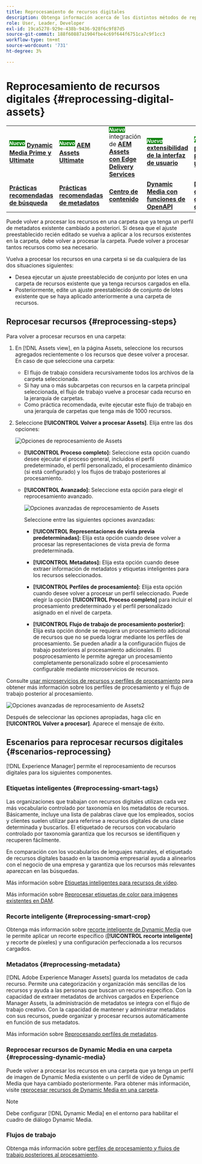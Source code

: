 ```yaml
---
title: Reprocesamiento de recursos digitales
description: Obtenga información acerca de los distintos métodos de reprocesamiento de recursos digitales
role: User, Leader, Developer
exl-id: 19ca5278-929e-438b-9436-928f6c9f87d5
source-git-commit: 188f60887a1904fbe4c69f644f6751ca7c9f1cc3
workflow-type: tm+mt
source-wordcount: '731'
ht-degree: 3%

---
```


# Reprocesamiento de recursos digitales {#reprocessing-digital-assets}

<table>
    <tr>
        <td>
            <sup style= "background-color:#008000; color:#FFFFFF; font-weight:bold"><i>Nuevo</i></sup> <a href="/help/assets/dynamic-media/dm-prime-ultimate.md"><b>Dynamic Media Prime y Ultimate</b></a>
        </td>
        <td>
            <sup style= "background-color:#008000; color:#FFFFFF; font-weight:bold"><i>Nuevo</i></sup> <a href="/help/assets/assets-ultimate-overview.md"><b>AEM Assets Ultimate</b></a>
        </td>
        <td>
            <sup style= "background-color:#008000; color:#FFFFFF; font-weight:bold"><i>Nueva</i></sup> integración de <a href="/help/assets/integrate-aem-assets-edge-delivery-services.md"><b>AEM Assets con Edge Delivery Services</b></a>
        </td>
        <td>
            <sup style= "background-color:#008000; color:#FFFFFF; font-weight:bold"><i>Nueva</i></sup> <a href="/help/assets/aem-assets-view-ui-extensibility.md"><b>extensibilidad de la interfaz de usuario</b></a>
        </td>
          <td>
            <sup style= "background-color:#008000; color:#FFFFFF; font-weight:bold"><i>Nuevo</i></sup> <a href="/help/assets/dynamic-media/enable-dynamic-media-prime-and-ultimate.md"><b>Habilitar Dynamic Media Prime y Ultimate</b></a>
        </td>
    </tr>
    <tr>
        <td>
            <a href="/help/assets/search-best-practices.md"><b>Prácticas recomendadas de búsqueda</b></a>
        </td>
        <td>
            <a href="/help/assets/metadata-best-practices.md"><b>Prácticas recomendadas de metadatos</b></a>
        </td>
        <td>
            <a href="/help/assets/product-overview.md"><b>Centro de contenido</b></a>
        </td>
        <td>
            <a href="/help/assets/dynamic-media-open-apis-overview.md"><b>Dynamic Media con funciones de OpenAPI</b></a>
        </td>
        <td>
            <a href="https://developer.adobe.com/experience-cloud/experience-manager-apis/"><b>Documentación de desarrollador de AEM Assets</b></a>
        </td>
    </tr>
</table>

Puede volver a procesar los recursos en una carpeta que ya tenga un perfil de metadatos existente cambiado a posteriori. Si desea que el ajuste preestablecido recién editado se vuelva a aplicar a los recursos existentes en la carpeta, debe volver a procesar la carpeta. Puede volver a procesar tantos recursos como sea necesario.

Vuelva a procesar los recursos en una carpeta si se da cualquiera de las dos situaciones siguientes:

* Desea ejecutar un ajuste preestablecido de conjunto por lotes en una carpeta de recursos existente que ya tenga recursos cargados en ella.
* Posteriormente, edite un ajuste preestablecido de conjunto de lotes existente que se haya aplicado anteriormente a una carpeta de recursos.

## Reprocesar recursos {#reprocessing-steps}

Para volver a procesar recursos en una carpeta:

1. En [!DNL Assets view], en la página Assets, seleccione los recursos agregados recientemente o los recursos que desee volver a procesar.
En caso de que seleccione una carpeta:

   * El flujo de trabajo considera recursivamente todos los archivos de la carpeta seleccionada.
   * Si hay una o más subcarpetas con recursos en la carpeta principal seleccionada, el flujo de trabajo vuelve a procesar cada recurso en la jerarquía de carpetas.
   * Como práctica recomendada, evite ejecutar este flujo de trabajo en una jerarquía de carpetas que tenga más de 1000 recursos.

1. Seleccione **[!UICONTROL Volver a procesar Assets]**. Elija entre las dos opciones:

   ![Opciones de reprocesamiento de Assets](assets/reprocessing-options.png)

   * **[!UICONTROL Proceso completo]:** Seleccione esta opción cuando desee ejecutar el proceso general, incluidos el perfil predeterminado, el perfil personalizado, el procesamiento dinámico (si está configurado) y los flujos de trabajo posteriores al procesamiento.
   * **[!UICONTROL Avanzado]:** Seleccione esta opción para elegir el reprocesamiento avanzado.

     ![Opciones avanzadas de reprocesamiento de Assets](assets/reprocessing-options-advanced.png)

     Seleccione entre las siguientes opciones avanzadas:

      * **[!UICONTROL Representaciones de vista previa predeterminadas]:** Elija esta opción cuando desee volver a procesar las representaciones de vista previa de forma predeterminada.

      * **[!UICONTROL Metadatos]:** Elija esta opción cuando desee extraer información de metadatos y etiquetas inteligentes para los recursos seleccionados.

      * **[!UICONTROL Perfiles de procesamiento]:** Elija esta opción cuando desee volver a procesar un perfil seleccionado. Puede elegir la opción **[!UICONTROL Proceso completo]** para incluir el procesamiento predeterminado y el perfil personalizado asignado en el nivel de carpeta.
        <!--When assets are uploaded to a folder, [!DNL Assets ~~view~~] checks the containing folder's properties for a processing profile. If none is applied, a parent folder in the hierarchy is checked for a processing profile to apply.-->

      * **[!UICONTROL Flujo de trabajo de procesamiento posterior]:** Elija esta opción donde se requiera un procesamiento adicional de recursos que no se pueda lograr mediante los perfiles de procesamiento. Se pueden añadir a la configuración flujos de trabajo posteriores al procesamiento adicionales. El posprocesamiento le permite agregar un procesamiento completamente personalizado sobre el procesamiento configurable mediante microservicios de recursos.

Consulte [usar microservicios de recursos y perfiles de procesamiento](https://experienceleague.adobe.com/docs/experience-manager-cloud-service/content/assets/manage/asset-microservices-configure-and-use.html?lang=en) para obtener más información sobre los perfiles de procesamiento y el flujo de trabajo posterior al procesamiento.

![Opciones avanzadas de reprocesamiento de Assets2](assets/reprocessing-options-advanced-2.png)

Después de seleccionar las opciones apropiadas, haga clic en **[!UICONTROL Volver a procesar]**. Aparece el mensaje de éxito.

## Escenarios para reprocesar recursos digitales {#scenarios-reprocessing}

[!DNL Experience Manager] permite el reprocesamiento de recursos digitales para los siguientes componentes.

### Etiquetas inteligentes {#reprocessing-smart-tags}

Las organizaciones que trabajan con recursos digitales utilizan cada vez más vocabulario controlado por taxonomía en los metadatos de recursos. Básicamente, incluye una lista de palabras clave que los empleados, socios y clientes suelen utilizar para referirse a recursos digitales de una clase determinada y buscarlos. El etiquetado de recursos con vocabulario controlado por taxonomía garantiza que los recursos se identifiquen y recuperen fácilmente.

En comparación con los vocabularios de lenguajes naturales, el etiquetado de recursos digitales basado en la taxonomía empresarial ayuda a alinearlos con el negocio de una empresa y garantiza que los recursos más relevantes aparezcan en las búsquedas.

Más información sobre [Etiquetas inteligentes para recursos de vídeo](https://experienceleague.adobe.com/docs/experience-manager-cloud-service/content/assets/manage/smart-tags-video-assets.html?lang=en).

Más información sobre [Reprocesar etiquetas de color para imágenes existentes en DAM](https://experienceleague.adobe.com/docs/experience-manager-cloud-service/content/assets/manage/color-tag-images.html?lang=en#color-tags-existing-images).

### Recorte inteligente {#reprocessing-smart-crop}

Obtenga más información sobre [recorte inteligente de Dynamic Media](https://experienceleague.adobe.com/docs/experience-manager-cloud-service/content/assets/dynamicmedia/image-profiles.html?lang=en) que le permite aplicar un recorte específico (**[!UICONTROL recorte inteligente]** y recorte de píxeles) y una configuración perfeccionada a los recursos cargados.

### Metadatos {#reprocessing-metadata}

[!DNL Adobe Experience Manager Assets] guarda los metadatos de cada recurso. Permite una categorización y organización más sencillas de los recursos y ayuda a las personas que buscan un recurso específico. Con la capacidad de extraer metadatos de archivos cargados en Experience Manager Assets, la administración de metadatos se integra con el flujo de trabajo creativo. Con la capacidad de mantener y administrar metadatos con sus recursos, puede organizar y procesar recursos automáticamente en función de sus metadatos.

Más información sobre [Reprocesando perfiles de metadatos](https://experienceleague.adobe.com/docs/experience-manager-cloud-service/content/assets/manage/metadata-profiles.html?lang=en).

### Reprocesar recursos de Dynamic Media en una carpeta {#reprocessing-dynamic-media}

Puede volver a procesar los recursos en una carpeta que ya tenga un perfil de imagen de Dynamic Media existente o un perfil de vídeo de Dynamic Media que haya cambiado posteriormente. Para obtener más información, visite [reprocesar recursos de Dynamic Media en una carpeta](https://experienceleague.adobe.com/docs/experience-manager-cloud-service/content/assets/admin/about-image-video-profiles.html?lang=en).

>[!NOTE]
>
>Debe configurar [!DNL Dynamic Media] en el entorno para habilitar el cuadro de diálogo Dynamic Media.
>

### Flujos de trabajo

Obtenga más información sobre [perfiles de procesamiento y flujos de trabajo posteriores al procesamiento](https://experienceleague.adobe.com/docs/experience-manager-cloud-service/content/assets/manage/asset-microservices-configure-and-use.html?lang=en).
